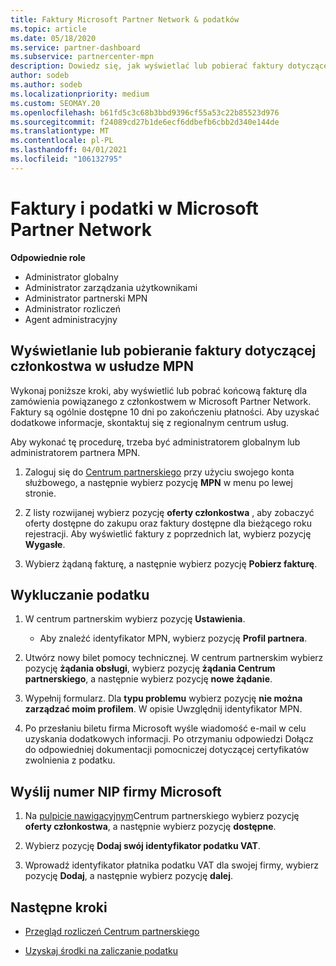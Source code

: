 ```yaml
---
title: Faktury Microsoft Partner Network & podatków
ms.topic: article
ms.date: 05/18/2020
ms.service: partner-dashboard
ms.subservice: partnercenter-mpn
description: Dowiedz się, jak wyświetlać lub pobierać faktury dotyczące członkostwa w usłudze MPN, jak wykluczać podatek i jak wysyłać numer NIP firmy Microsoft.
author: sodeb
ms.author: sodeb
ms.localizationpriority: medium
ms.custom: SEOMAY.20
ms.openlocfilehash: b61fd5c3c68b3bbd9396cf55a53c22b85523d976
ms.sourcegitcommit: f24089cd27b1de6ecf6ddbefb6cbb2d340e144de
ms.translationtype: MT
ms.contentlocale: pl-PL
ms.lasthandoff: 04/01/2021
ms.locfileid: "106132795"
---
```

# <a name="invoices-and-taxes-in-the-microsoft-partner-network"></a>Faktury i podatki w Microsoft Partner Network

**Odpowiednie role**

- Administrator globalny
- Administrator zarządzania użytkownikami
- Administrator partnerski MPN
- Administrator rozliczeń
- Agent administracyjny

## <a name="view-or-download-your-mpn-membership-invoice"></a>Wyświetlanie lub pobieranie faktury dotyczącej członkostwa w usłudze MPN

Wykonaj poniższe kroki, aby wyświetlić lub pobrać końcową fakturę dla zamówienia powiązanego z członkostwem w Microsoft Partner Network. Faktury są ogólnie dostępne 10 dni po zakończeniu płatności. Aby uzyskać dodatkowe informacje, skontaktuj się z regionalnym centrum usług.  

Aby wykonać tę procedurę, trzeba być administratorem globalnym lub administratorem partnera MPN. 

1.  Zaloguj się do [Centrum partnerskiego](https://partner.microsoft.com/dashboard/home) przy użyciu swojego konta służbowego, a następnie wybierz pozycję **MPN** w menu po lewej stronie.

4.  Z listy rozwijanej wybierz pozycję **oferty członkostwa** , aby zobaczyć oferty dostępne do zakupu oraz faktury dostępne dla bieżącego roku rejestracji. Aby wyświetlić faktury z poprzednich lat, wybierz pozycję **Wygasłe**.

6.  Wybierz żądaną fakturę, a następnie wybierz pozycję **Pobierz fakturę**. 

## <a name="file-a-tax-exemption"></a>Wykluczanie podatku

1.  W centrum partnerskim wybierz pozycję **Ustawienia**.
    - Aby znaleźć identyfikator MPN, wybierz pozycję **Profil partnera**.

2.  Utwórz nowy bilet pomocy technicznej. W centrum partnerskim wybierz pozycję **żądania obsługi**, wybierz pozycję **żądania Centrum partnerskiego**, a następnie wybierz pozycję **nowe żądanie**.

3.  Wypełnij formularz. Dla **typu problemu** wybierz pozycję **nie można zarządzać moim profilem**. W opisie Uwzględnij identyfikator MPN.

4.  Po przesłaniu biletu firma Microsoft wyśle wiadomość e-mail w celu uzyskania dodatkowych informacji. Po otrzymaniu odpowiedzi Dołącz do odpowiedniej dokumentacji pomocniczej dotyczącej certyfikatów zwolnienia z podatku.

## <a name="send-microsoft-your-vat-id-number"></a>Wyślij numer NIP firmy Microsoft

1.  Na [pulpicie nawigacyjnym](https://partner.microsoft.com/dashboard/home)Centrum partnerskiego wybierz pozycję **oferty członkostwa**, a następnie wybierz pozycję **dostępne**. 

2.  Wybierz pozycję **Dodaj swój identyfikator podatku VAT**. 

3.  Wprowadź identyfikator płatnika podatku VAT dla swojej firmy, wybierz pozycję **Dodaj**, a następnie wybierz pozycję **dalej**. 

## <a name="next-steps"></a>Następne kroki

- [Przegląd rozliczeń Centrum partnerskiego](billing-basics.md)

- [Uzyskaj środki na zaliczanie podatku](withholding-tax-credit-form.md)